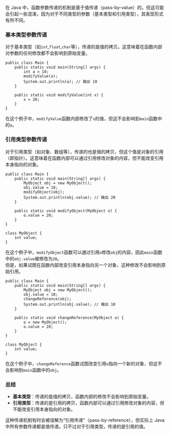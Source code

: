 在 Java 中，函数参数传递的机制是基于值传递（pass-by-value）的，但这可能会引起一些混淆，因为对于不同类型的参数（基本类型和引用类型），其表现形式有所不同。
### 基本类型参数传递
对于基本类型（如`int`,`float`,`char`等），传递的是值的拷贝。这意味着在函数内部对参数的任何修改都不会影响到原始变量。
```
public class Main {
    public static void main(String[] args) {
        int a = 10;
        modifyValue(a);
        System.out.println(a); // 输出 10
    }

    public static void modifyValue(int x) {
        x = 20;
    }
}
```
在这个例子中，`modifyValue`函数内部修改了`x`的值，但这不会影响到`main`函数中的`a`。
### 引用类型参数传递
对于引用类型（如对象、数组等），传递的也是值的拷贝，但这个值是对象的引用（即指针）。这意味着在函数内部可以通过引用修改对象的内容，但不能改变引用本身指向的对象。
```
public class Main {
    public static void main(String[] args) {
        MyObject obj = new MyObject();
        obj.value = 10;
        modifyObject(obj);
        System.out.println(obj.value); // 输出 20
    }

    public static void modifyObject(MyObject o) {
        o.value = 20;
    }
}

class MyObject {
    int value;
}
```
在这个例子中，`modifyObject`函数可以通过引用`o`修改`obj`的内容，因此`main`函数中的`obj.value`被修改为`20`。<br />但是，如果试图在函数内部改变引用本身指向另一个对象，这种修改不会影响到原始引用。
```
public class Main {
    public static void main(String[] args) {
        MyObject obj = new MyObject();
        obj.value = 10;
        changeReference(obj);
        System.out.println(obj.value); // 输出 10
    }

    public static void changeReference(MyObject o) {
        o = new MyObject();
        o.value = 20;
    }
}

class MyObject {
    int value;
}
```
在这个例子中，`changeReference`函数试图改变引用`o`指向一个新的对象，但这不会影响到`main`函数中的`obj`。
### 总结

- **基本类型**：传递的是值的拷贝，函数内部的修改不会影响到原始变量。
- **引用类型**：传递的是引用的拷贝，函数内部可以通过引用修改对象的内容，但不能改变引用本身指向的对象。

这种传递机制有时会被误解为“引用传递”（pass-by-reference），但实际上 Java 中所有参数传递都是值传递。只不过对于引用类型，传递的是引用的值。
